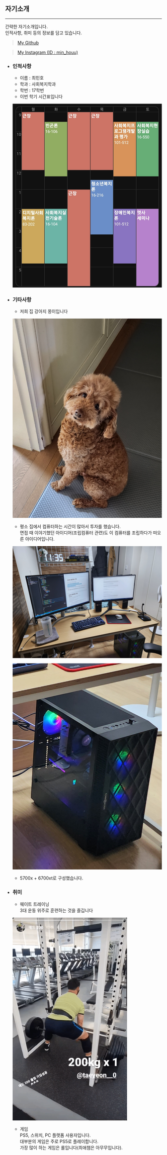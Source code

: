 ## 자기소개
___
간략한 자기소개입니다. <br>
인적사항, 취미 등의 정보를 담고 있습니다. 

> [My Github](github.com/minhouu "깃허브")

> [My Instagram (ID : min_houu)](https://instagram.com/min_houu?igshid=ZDdkNTZiNTM= "인스타 링크")

* ### 인적사항
    * 이름 : 최민호 <br>
    * 학과 : 사회복지학과 <br>
    * 학번 : 17학번 <br>
    * 이번 학기 시간표입니다 <br>
    
    ![시간표](/minho/timetable.jpg)


* ### 기타사항
    * 저희 집 강아지 몽이입니다 <br>
    
    ![강아지 사진](/minho/mong.jpg)
    
    * 평소 집에서 컴퓨터하는 시간이 많아서 투자를 했습니다. <br>
    면접 때 이야기했던 아이디어(조립컴퓨터 관련)도 이 컴퓨터를 조립하다가 떠오른 아이디어입니다. <br>
    
    ![컴퓨터 사진1](/minho/computer1.jpg)

    ![컴퓨터 사진2](/minho/computer2.jpg)

    * 5700x + 6700xt로 구성했습니다.


* ### 취미
    * 웨이트 트레이닝 <br>
    3대 운동 위주로 훈련하는 것을 즐깁니다

    ![데드리프트 gif](/minho/dead.gif)
    
    * 게임 <br>
    PS5, 스위치, PC 플랫폼 사용자입니다. <br>
    대부분의 게임은 주로 PS5로 플레이합니다. <br>
    가장 많이 하는 게임은 롤입니다(최애챔은 아무무입니다). <br>






